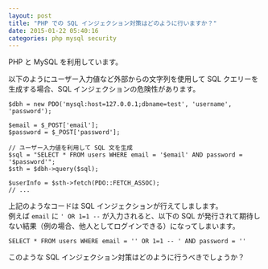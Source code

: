 ```yaml
---
layout: post
title: "PHP での SQL インジェクション対策はどのように行いますか？"
date: 2015-01-22 05:40:16
categories: php mysql security
---
```

<p>PHP と MySQL を利用しています。</p>

<p>以下のようにユーザー入力値など外部からの文字列を使用して SQL クエリーを生成する場合、SQL インジェクションの危険性があります。</p>

<pre class="lang-php prettyprint-override"><code>$dbh = new PDO('mysql:host=127.0.0.1;dbname=test', 'username', 'password');

$email = $_POST['email'];
$password = $_POST['password'];

// ユーザー入力値を利用して SQL 文を生成
$sql = "SELECT * FROM users WHERE email = '$email' AND password = '$password'";
$sth = $dbh-&gt;query($sql);

$userInfo = $sth-&gt;fetch(PDO::FETCH_ASSOC);
// ...
</code></pre>

<p>上記のようなコードは SQL インジェクションが行えてしまします。<br>
例えば <code>email</code> に <code>' OR 1=1 --</code> が入力されると、以下の SQL が発行されて期待しない結果（例の場合、他人としてログインできる）になってしまいます。</p>



<pre><code>SELECT * FROM users WHERE email = '' OR 1=1 -- ' AND password = ''
</code></pre>

<p>このような SQL インジェクション対策はどのように行うべきでしょうか？</p>
